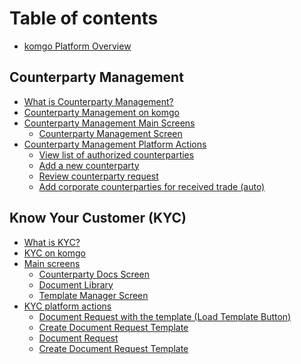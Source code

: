 # Table of contents

* [komgo Platform Overview](README.md)

## Counterparty Management

* [What is Counterparty Management?](counterparty-management/what-is-counterparty-management.md)
* [Counterparty Management on komgo](counterparty-management/counterparty-management-on-komgo.md)
* [Counterparty Management Main Screens](counterparty-management/counterparty-management-main-screens/README.md)
  * [Counterparty Management Screen](counterparty-management/counterparty-management-main-screens/counterparty-management-screen.md)
* [Counterparty Management Platform Actions](counterparty-management/counterparty-management-platform-actions/README.md)
  * [View list of authorized counterparties](counterparty-management/counterparty-management-platform-actions/view-list-of-authorized-counterparties.md)
  * [Add a new counterparty](counterparty-management/counterparty-management-platform-actions/add-a-new-counterparty.md)
  * [Review counterparty request](counterparty-management/counterparty-management-platform-actions/review-counterparty-request.md)
  * [Add corporate counterparties for received trade \(auto\)](counterparty-management/counterparty-management-platform-actions/add-corporate-counterparties-for-received-trade-auto.md)

## Know Your Customer \(KYC\)

* [What is KYC?](know-your-customer-kyc/what-is-kyc.md)
* [KYC on komgo](know-your-customer-kyc/kyc-on-komgo.md)
* [Main screens](know-your-customer-kyc/main-screens/README.md)
  * [Counterparty Docs Screen](know-your-customer-kyc/main-screens/counterparty-docs-screen.md)
  * [Document Library](know-your-customer-kyc/main-screens/document-library.md)
  * [Template Manager Screen](know-your-customer-kyc/main-screens/template-manager-screen.md)
* [KYC platform actions](know-your-customer-kyc/kyc-platform-actions/README.md)
  * [Document Request with the template \(Load Template Button\)](know-your-customer-kyc/kyc-platform-actions/document-request-with-the-template-load-template-button.md)
  * [Create Document Request Template](know-your-customer-kyc/kyc-platform-actions/create-document-request-template.md)
  * [Document Request](know-your-customer-kyc/kyc-platform-actions/document-request.md)
  * [Create Document Request Template](know-your-customer-kyc/kyc-platform-actions/create-document-request-template)

<!--stackedit_data:
eyJoaXN0b3J5IjpbMTQyNTQ1NTg2OV19
-->